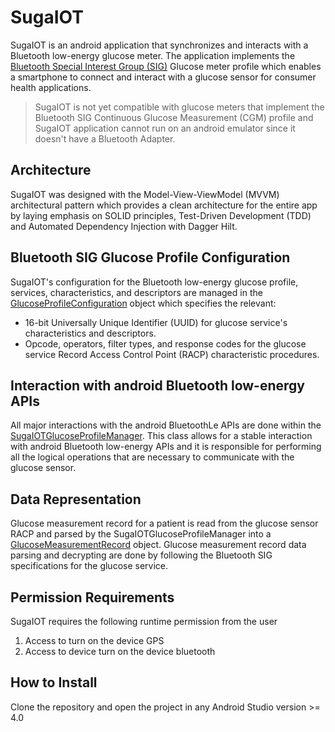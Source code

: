 # SugaIOT
SugaIOT is an android application that synchronizes and interacts with a Bluetooth low-energy glucose meter. The application implements the 
[Bluetooth Special Interest Group (SIG)](https://www.bluetooth.com/) Glucose meter profile which enables a smartphone to connect and interact with a glucose sensor for consumer health applications. 
> SugaIOT is not yet compatible with glucose meters that implement the Bluetooth SIG Continuous Glucose Measurement (CGM) profile and SugaIOT application cannot run on an android emulator since it doesn't have a Bluetooth Adapter.

## Architecture 
SugaIOT was designed with the Model-View-ViewModel (MVVM) architectural pattern which provides a clean architecture for the entire app by laying emphasis on SOLID principles, 
Test-Driven Development (TDD) and Automated Dependency Injection with Dagger Hilt. 

## Bluetooth SIG Glucose Profile Configuration 
SugaIOT's configuration for the Bluetooth low-energy glucose profile, services, characteristics, and descriptors are managed in the [GlucoseProfileConfiguration](https://github.com/Pekwerike/SugaIOT/blob/master/app/src/main/java/com/example/sugaiot/glucoseprofilemanager/GlucoseProfileConfiguration.kt) object which specifies the relevant:
- 16-bit Universally Unique Identifier (UUID) for glucose service's characteristics and descriptors.
- Opcode, operators, filter types, and response codes for the glucose service Record Access Control Point (RACP) characteristic procedures. 

## Interaction with android Bluetooth low-energy APIs 
All major interactions with the android BluetoothLe APIs are done within the [SugaIOTGlucoseProfileManager](https://github.com/Pekwerike/SugaIOT/blob/master/app/src/main/java/com/example/sugaiot/glucoseprofilemanager/SugaIOTGlucoseProfileManager.kt). This class allows for a stable interaction with android Bluetooth low-energy APIs and it is responsible for performing all the logical operations that are necessary to communicate with the glucose sensor.

## Data Representation
Glucose measurement record for a patient is read from the glucose sensor RACP and parsed by the SugaIOTGlucoseProfileManager into a [GlucoseMeasurementRecord](https://github.com/Pekwerike/SugaIOT/blob/master/app/src/main/java/com/example/sugaiot/model/GlucoseMeasurementRecord.kt) object. Glucose measurement record data parsing and decrypting are done by following the Bluetooth SIG specifications for the glucose service.

## Permission Requirements 
SugaIOT requires the following runtime permission from the user 
1. Access to turn on the device GPS 
2. Access to device turn on the device bluetooth

## How to Install 
Clone the repository and open the project in any Android Studio version >= 4.0 




